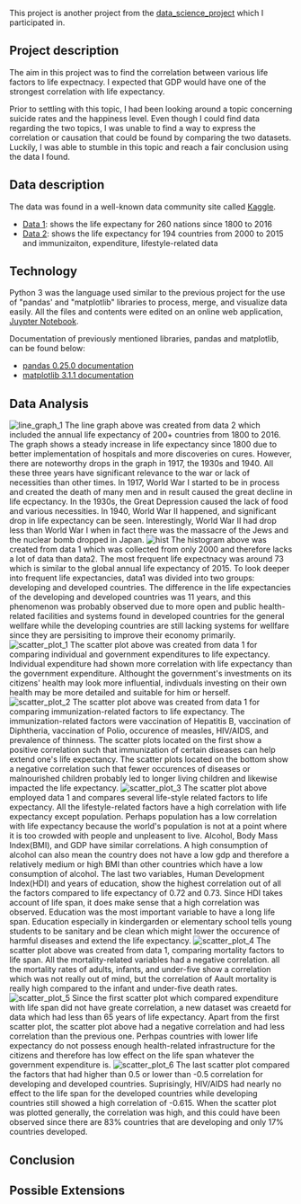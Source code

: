   This project is another project from the [data_science_project](https://github.com/shpark61/data_science_project) which I participated in.
## Project description 
  The aim in this project was to find the correlation between various life factors to life expectnacy. I expected that GDP would have one   of the strongest correlation with life expectancy.
  
  Prior to settling with this topic, I had been looking around a topic concerning suicide rates and the happiness level. Even though I  could find data regarding the two topics, I was unable to find a way to express the correlation or causation that could be found by comparing the two datasets. Luckily, I was able to stumble in this topic and reach a fair conclusion using the data I found.

## Data description
  The data was found in a well-known data community site called [Kaggle](https://www.kaggle.com/).
  - [Data 1](https://www.kaggle.com/kumarajarshi/life-expectancy-who): shows the life expectany for 260 nations since 1800 to 2016
  - [Data 2](https://www.kaggle.com/amarpandey/world-life-expectancy-18002016): shows the life expectancy for 194 countries from 2000 to 2015 and immunizaiton, expenditure, lifestyle-related data
  
## Technology
  Python 3 was the language used similar to the previous project for the use of "pandas' and "matplotlib" libraries to process, merge, and visualize data easily. All the files and contents were edited on an online web application, [Juypter Notebook](https://jupyter.org/).
  
  Documentation of previously mentioned libraries, pandas and matplotlib, can be found below:
  - [pandas 0.25.0 documentation](https://pandas.pydata.org/pandas-docs/stable/)   
  - [matplotlib 3.1.1 documentation](https://matplotlib.org/3.1.1/contents.html)
## Data Analysis
![line_graph_1](https://github.com/jeed123456789/data_science_project2/blob/master/graphs/line_graph_1.png)
  The line graph above was created from data 2 which included the annual life expectancy of 200+ countries from 1800 to 2016. The graph shows a steady increase in life expectancy since 1800 due to better implementation of hospitals and more discoveries on cures. However, there are noteworthy drops in the graph in 1917, the 1930s and 1940. All these three years have significant relevance to the war or lack of necessities than other times. In 1917, World War I started to be in process and created the death of many men and in result caused the great decline in life ecpectancy. In the 1930s, the Great Depression caused the lack of food and various necessities. In 1940, World War II happened, and significant drop in life expectancy can be seen. Interestingly, World War II had drop less than World War I when in fact there was the massacre of the Jews and the nuclear bomb dropped in Japan.
![hist](https://github.com/jeed123456789/data_science_project2/blob/master/graphs/hist.png)
  The histogram above was created from data 1 which was collected from only 2000 and therefore lacks a lot of data than data2. The most frequent life expectnacy was around 73 which is similar to the global annual life expectancy of 2015. To look deeper into frequent life expectancies, data1 was divided into two groups: developing and developed countries. The difference in the life expectancies of the developing and developed countries was 11 years, and this phenomenon was probably observed due to more open and public health-related facilities and systems found in developed countries for the general wellfare while the developing countries are still lacking systems for wellfare since they are persisiting to improve their economy primarily. 
![scatter_plot_1](https://github.com/jeed123456789/data_science_project2/blob/master/graphs/scatter_plot_1.png)
  The scatter plot above was created from data 1 for comparing individual and government expenditures to life expectancy. Individual expenditure had shown more correlation with life expectancy than the government expenditure. Althought the government's investments on its citizens' health may look more influential, indivduals investing on their own health may be more detailed and suitable for him or herself.
![scatter_plot_2](https://github.com/jeed123456789/data_science_project2/blob/master/graphs/scatter_plot_2.png)
  The scatter plot above was created from data 1 for comparing immunization-related factors to life expectancy. The immunization-related factors were vaccination of Hepatitis B, vaccination of Diphtheria, vaccination of Polio, occurence of measles, HIV/AIDS, and prevalence of thinness. The scatter plots located on the first show a positive correlation such that immunization of certain diseases can help extend one's life expectancy. The scatter plots located on the bottom show a negative correlation such that fewer occurences of diseases or malnourished children probably led to longer living children and likewise impacted the life expectancy.
![scatter_plot_3](https://github.com/jeed123456789/data_science_project2/blob/master/graphs/scatter_plot_3.png)
  The scatter plot above employed data 1 and compares several life-style related factors to life expectancy. All the lifestyle-related factors have a high correlation with life expectancy except population. Perhaps population has a low correlation with life expectancy because the world's population is not at a point where it is too crowded with people and unpleasent to live. Alcohol, Body Mass Index(BMI), and GDP have similar correlations. A high consumption of alcohol can also mean the country does not have a low gdp and therefore a relatively medium or high BMI than other countries which have a low consumption of alcohol. The last two variables, Human Development Index(HDI) and years of education, show the highest correlation out of all the factors compared to life expectancy of 0.72 and 0.73. Since HDI takes account of life span, it does make sense that a high correlation was observed. Education was the most important variable to have a long life span. Education especially in kindergarden or elementary school tells young students to be sanitary and be clean which might lower the occurence of harmful diseases and extend the life expectancy.
![scatter_plot_4](https://github.com/jeed123456789/data_science_project2/blob/master/graphs/scatter_plot_4.png)
  The scatter plot above was created from data 1, comparing mortality factors to life span. All the mortality-related variables had a negative correlation. all the mortality rates of adults, infants, and under-five show a correlation which was not really out of mind, but the correlation of Aault mortality is really high compared to the infant and under-five death rates.
![scatter_plot_5](https://github.com/jeed123456789/data_science_project2/blob/master/graphs/scatter_plot_5.png)
  Since the first scatter plot which compared expenditure with life span did not have greate correlation, a new dataset was creaetd for data which had less than 65 years of life expectancy. Apart from the first scatter plot, the scatter plot above had a negative correlation and had less correlation than the previous one. Perhpas countries with lower life expectancy do not possess enough health-related infrastructure for the citizens and therefore has low effect on the life span whatever the government expenditure is.
![scatter_plot_6](https://github.com/jeed123456789/data_science_project2/blob/master/graphs/scatter_plot_6.png)
  The last scatter plot compared the factors that had higher than 0.5 or lower than -0.5 correlation for developing and developed countries. Suprisingly, HIV/AIDS had nearly no effect to the life span for the developed countries while developing countries still showed a high correlation of -0.615. When the scatter plot was plotted generally, the correlation was high, and this could have been observed since there are 83% countries that are developing and only 17% countries developed. 
## Conclusion
## Possible Extensions

